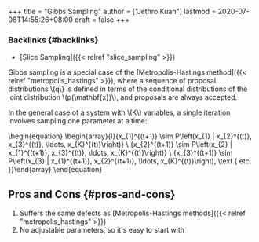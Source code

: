 +++
title = "Gibbs Sampling"
author = ["Jethro Kuan"]
lastmod = 2020-07-08T14:55:26+08:00
draft = false
+++

### Backlinks {#backlinks}

- [Slice Sampling]({{< relref "slice_sampling" >}})

Gibbs sampling is a special case of the [Metropolis-Hastings method]({{< relref "metropolis_hastings" >}}),
where a sequence of proposal distributions \\(q\\) is defined in terms of
the conditional distributions of the joint distribution
\\(p(\mathbf{x})\\), and proposals are always accepted.

In the general case of a system with \\(K\\) variables, a single iteration
involves sampling one parameter at a time:

\begin{equation}
\begin{array}{l}{x\_{1}^{(t+1)} \sim P\left(x\_{1} | x\_{2}^{(t)}, x\_{3}^{(t)}, \ldots, x\_{K}^{(t)}\right)} \\ {x\_{2}^{(t+1)} \sim P\left(x\_{2} | x\_{1}^{(t+1)}, x\_{3}^{(t)}, \ldots, x\_{K}^{(t)}\right)} \\ {x\_{3}^{(t+1)} \sim P\left(x\_{3} | x\_{1}^{(t+1)}, x\_{2}^{(t+1)}, \ldots, x\_{K}^{(t)}\right), \text { etc. }}\end{array}
\end{equation}

## Pros and Cons {#pros-and-cons}

1.  Suffers the same defects as [Metropolis-Hastings methods]({{< relref "metropolis_hastings" >}})
2.  No adjustable parameters, so it's easy to start with
